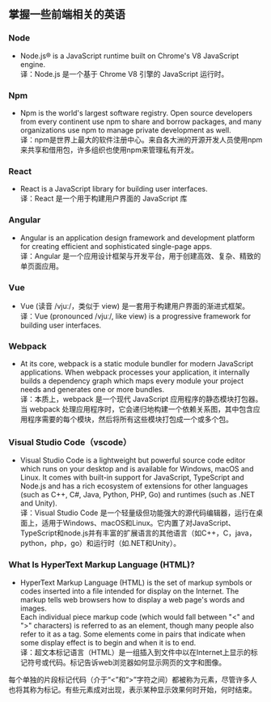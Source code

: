 ﻿

## 掌握一些前端相关的英语

### Node
- Node.js® is a JavaScript runtime built on Chrome's V8 JavaScript engine.  
译：Node.js 是一个基于 Chrome V8 引擎的 JavaScript 运行时。  

### Npm
- Npm is the world's largest software registry. Open source developers from every continent use npm to share and borrow packages, and many organizations use npm to manage private development as well.  
译：npm是世界上最大的软件注册中心。来自各大洲的开源开发人员使用npm来共享和借用包，许多组织也使用npm来管理私有开发。  

### React
- React is a JavaScript library for building user interfaces.  
译：React 是一个用于构建用户界面的 JavaScript 库   

### Angular
- Angular is an application design framework and development platform for creating efficient and sophisticated single-page apps.  
译：Angular 是一个应用设计框架与开发平台，用于创建高效、复杂、精致的单页面应用。  

### Vue
- Vue (读音 /vjuː/，类似于 view) 是一套用于构建用户界面的渐进式框架。  
译：Vue (pronounced /vjuː/, like view) is a progressive framework for building user interfaces. 

### Webpack  
- At its core, webpack is a static module bundler for modern JavaScript applications. When webpack processes your application, it internally builds a dependency graph which maps every module your project needs and generates one or more bundles.  
译：本质上，webpack 是一个现代 JavaScript 应用程序的静态模块打包器。当 webpack 处理应用程序时，它会递归地构建一个依赖关系图，其中包含应用程序需要的每个模块，然后将所有这些模块打包成一个或多个包。

### Visual Studio Code（vscode） 
- Visual Studio Code is a lightweight but powerful source code editor which runs on your desktop and is available for Windows, macOS and Linux. It comes with built-in support for JavaScript, TypeScript and Node.js and has a rich ecosystem of extensions for other languages (such as C++, C#, Java, Python, PHP, Go) and runtimes (such as .NET and Unity).   
译：Visual Studio Code 是一个轻量级但功能强大的源代码编辑器，运行在桌面上，适用于Windows、macOS和Linux。它内置了对JavaScript、TypeScript和node.js并有丰富的扩展语言的其他语言（如C++，C，java，python，php，go）和运行时（如.NET和Unity）。  

### What Is HyperText Markup Language (HTML)?  
- HyperText Markup Language (HTML) is the set of markup symbols or codes inserted into a file intended for display on the Internet. The markup tells web browsers how to display a web page's words and images.    
Each individual piece markup code (which would fall between "<" and ">" characters) is referred to as an element, though many people also refer to it as a tag. Some elements come in pairs that indicate when some display effect is to begin and when it is to end.  
译：超文本标记语言（HTML）是一组插入到文件中以在Internet上显示的标记符号或代码。标记告诉web浏览器如何显示网页的文字和图像。  



每个单独的片段标记代码（介于“<”和“>”字符之间）都被称为元素，尽管许多人也将其称为标记。有些元素成对出现，表示某种显示效果何时开始，何时结束。